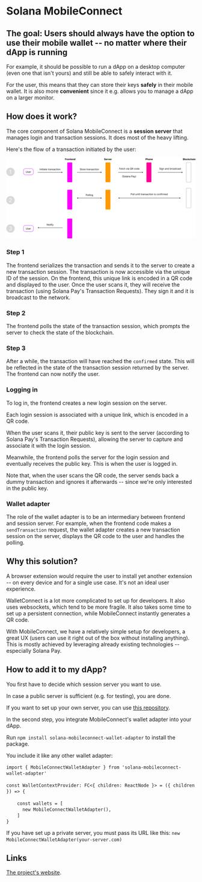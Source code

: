 # Solana MobileConnect

## The goal: Users should always have the option to use their mobile wallet -- no matter where their dApp is running

For example, it should be possible to run a dApp on a desktop computer (even one that isn't yours) and still be able to safely interact with it.

For the user, this means that they can store their keys **safely** in their mobile wallet. It is also more **convenient** since it e.g. allows you to manage a dApp on a larger monitor.

## How does it work?

The core component of Solana MobileConnect is a **session server** that manages login and transaction sessions. It does most of the heavy lifting.

Here's the flow of a transaction initiated by the user:

![Transaction flow](/img/flow.svg)

### Step 1

The frontend serializes the transaction and sends it to the server to create a new transaction session. The transaction is now accessible via the unique ID of the session. On the frontend, this unique link is encoded in a QR code and displayed to the user. Once the user scans it, they will receive the transaction (using Solana Pay's Transaction Requests). They sign it and it is broadcast to the network.

### Step 2

The frontend polls the state of the transaction session, which prompts the server to check the state of the blockchain.

### Step 3

After a while, the transaction will have reached the `confirmed` state. This will be reflected in the state of the transaction session returned by the server. The frontend can now notify the user.

### Logging in

To log in, the frontend creates a new login session on the server.

Each login session is associated with a unique link, which is encoded in a QR code.

When the user scans it, their public key is sent to the server (according to Solana Pay's Transaction Requests), allowing the server to capture and associate it with the login session.

Meanwhile, the frontend polls the server for the login session and eventually receives the public key. This is when the user is logged in.

Note that, when the user scans the QR code, the server sends back a dummy transaction and ignores it afterwards -- since we're only interested in the public key.

### Wallet adapter

The role of the wallet adapter is to be an intermediary between frontend and session server. For example, when the frontend code makes a `sendTransaction` request, the wallet adapter creates a new transaction session on the server, displays the QR code to the user and handles the polling.

## Why this solution?

A browser extension would require the user to install yet another extension -- on every device and for a single use case. It's not an ideal user experience.

WalletConnect is a lot more complicated to set up for developers. It also uses websockets, which tend to be more fragile. It also takes some time to set up a persistent connection, while MobileConnect instantly generates a QR code.

With MobileConnect, we have a relatively simple setup for developers, a great UX (users can use it right out of the box without installing anything). This is mostly achieved by leveraging already existing technologies -- especially Solana Pay.

## How to add it to my dApp?

You first have to decide which session server you want to use.

In case a public server is sufficient (e.g. for testing), you are done.

If you want to set up your own server, you can use [this repository]().

In the second step, you integrate MobileConnect's wallet adapter into your dApp.

Run `npm install solana-mobileconnect-wallet-adapter` to install the package.

You include it like any other wallet adapter:
```
import { MobileConnectWalletAdapter } from 'solana-mobileconnect-wallet-adapter'

const WalletContextProvider: FC<{ children: ReactNode }> = ({ children }) => {

    const wallets = [
      new MobileConnectWalletAdapter(),
    ]
}
```

If you have set up a private server, you must pass its URL like this: `new MobileConnectWalletAdapter(your-server.com)`

## Links

[The project's website](https://solana-mobileconnect).
